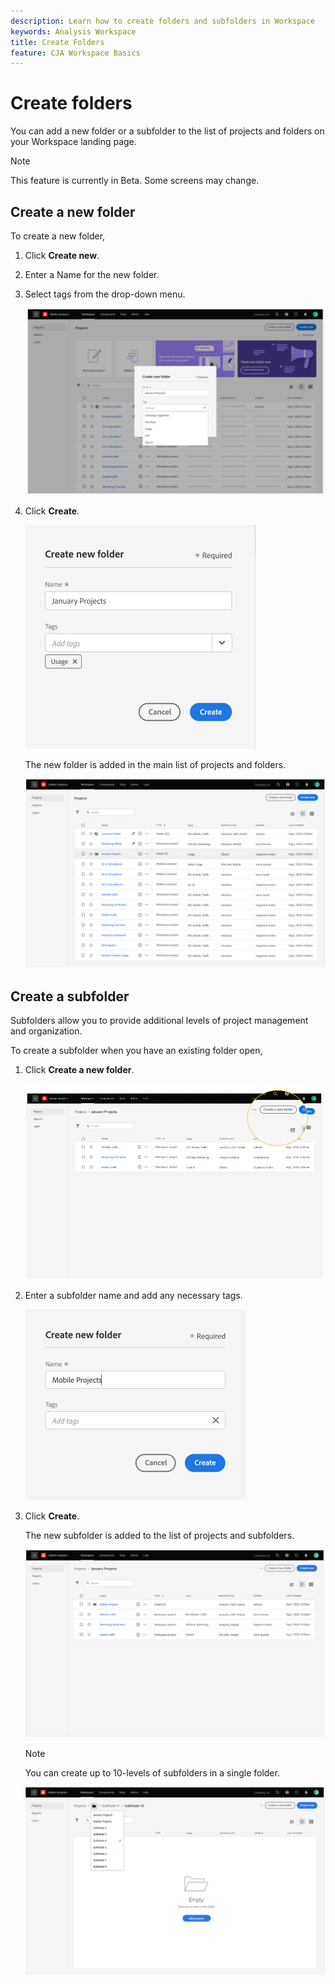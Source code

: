 ```yaml
---
description: Learn how to create folders and subfolders in Workspace
keywords: Analysis Workspace
title: Create Folders
feature: CJA Workspace Basics
---
```


# Create folders

You can add a new folder or a subfolder to the list of projects and folders on your Workspace landing page.

>[!NOTE]
>
>This feature is currently in Beta. Some screens may change.

## Create a new folder

To create a new folder,

1.  Click **Create new**.

1.  Enter a Name for the new folder.

1.  Select tags from the drop-down menu.

    ![](/help/analysis-workspace/build-workspace-project/assets/select-tags.png)

1.  Click **Create**.

    ![](/help/analysis-workspace/build-workspace-project/assets/create.png)

    The new folder is added in the main list of projects and folders.

    ![](/help/analysis-workspace/build-workspace-project/assets/create-new-listed.png)

## Create a subfolder

Subfolders allow you to provide additional levels of project management and organization.

To create a subfolder when you have an existing folder open,

1.  Click **Create a new folder**.

    ![](/help/analysis-workspace/build-workspace-project/assets/create-subfolder2.png)

1.  Enter a subfolder name and add any necessary tags.

    ![](/help/analysis-workspace/build-workspace-project/assets/create-subfolder-name.png)

1.  Click **Create**.

    The new subfolder is added to the list of projects and subfolders.

    ![](/help/analysis-workspace/build-workspace-project/assets/create-subfolder-added.png)

    >[!NOTE]
    >
    >You can create up to 10-levels of subfolders in a single folder.

    ![](/help/analysis-workspace/build-workspace-project/assets/create-subfolder-limit.png)
